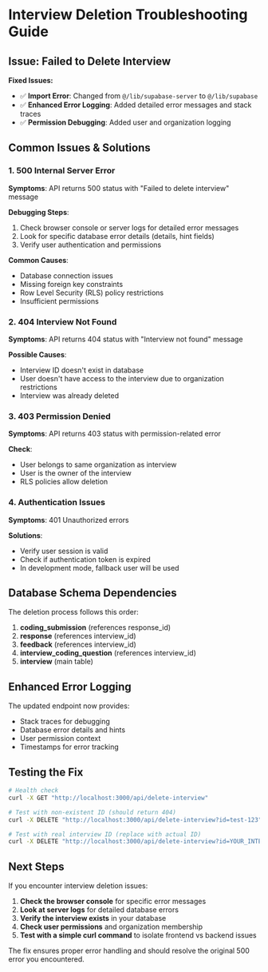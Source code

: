 # Interview Deletion Troubleshooting Guide

## Issue: Failed to Delete Interview

**Fixed Issues:**
- ✅ **Import Error**: Changed from `@/lib/supabase-server` to `@/lib/supabase` 
- ✅ **Enhanced Error Logging**: Added detailed error messages and stack traces
- ✅ **Permission Debugging**: Added user and organization logging

## Common Issues & Solutions

### 1. 500 Internal Server Error
**Symptoms**: API returns 500 status with "Failed to delete interview" message

**Debugging Steps**:
1. Check browser console or server logs for detailed error messages
2. Look for specific database error details (details, hint fields)
3. Verify user authentication and permissions

**Common Causes**:
- Database connection issues
- Missing foreign key constraints
- Row Level Security (RLS) policy restrictions
- Insufficient permissions

### 2. 404 Interview Not Found
**Symptoms**: API returns 404 status with "Interview not found" message

**Possible Causes**:
- Interview ID doesn't exist in database
- User doesn't have access to the interview due to organization restrictions
- Interview was already deleted

### 3. 403 Permission Denied
**Symptoms**: API returns 403 status with permission-related error

**Check**:
- User belongs to same organization as interview
- User is the owner of the interview
- RLS policies allow deletion

### 4. Authentication Issues
**Symptoms**: 401 Unauthorized errors

**Solutions**:
- Verify user session is valid
- Check if authentication token is expired
- In development mode, fallback user will be used

## Database Schema Dependencies

The deletion process follows this order:
1. **coding_submission** (references response_id)
2. **response** (references interview_id)  
3. **feedback** (references interview_id)
4. **interview_coding_question** (references interview_id)
5. **interview** (main table)

## Enhanced Error Logging

The updated endpoint now provides:
- Stack traces for debugging
- Database error details and hints
- User permission context
- Timestamps for error tracking

## Testing the Fix

```bash
# Health check
curl -X GET "http://localhost:3000/api/delete-interview"

# Test with non-existent ID (should return 404)
curl -X DELETE "http://localhost:3000/api/delete-interview?id=test-123"

# Test with real interview ID (replace with actual ID)
curl -X DELETE "http://localhost:3000/api/delete-interview?id=YOUR_INTERVIEW_ID"
```

## Next Steps

If you encounter interview deletion issues:

1. **Check the browser console** for specific error messages
2. **Look at server logs** for detailed database errors
3. **Verify the interview exists** in your database
4. **Check user permissions** and organization membership
5. **Test with a simple curl command** to isolate frontend vs backend issues

The fix ensures proper error handling and should resolve the original 500 error you encountered. 
